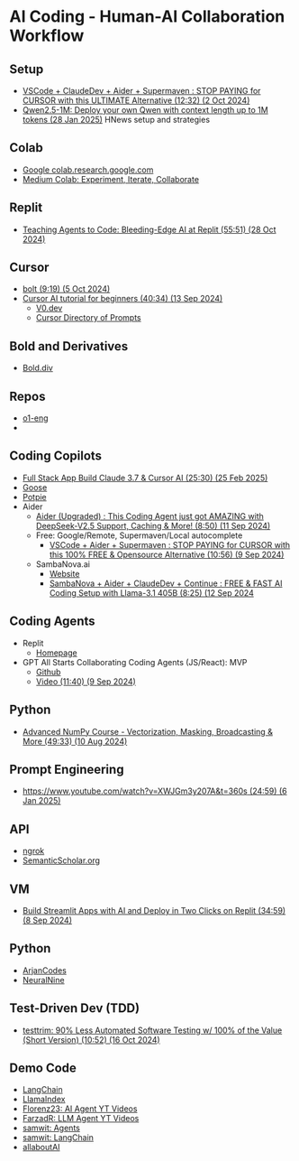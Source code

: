 # AI Coding - Human-AI Collaboration Workflow

## Setup

* [VSCode + ClaudeDev + Aider + Supermaven : STOP PAYING for CURSOR with this ULTIMATE Alternative (12:32) (2 Oct 2024)](https://www.youtube.com/watch?v=zLQuBSuzu2w&t=605s)
* [Qwen2.5-1M: Deploy your own Qwen with context length up to 1M tokens (28 Jan 2025)](https://news.ycombinator.com/item?id=42831769) HNews setup and strategies

## Colab

* [Google colab.research.google.com](https://colab.research.google.com)
* [Medium Colab: Experiment, Iterate, Collaborate](https://medium.com/google-colab)
  
## Replit

* [Teaching Agents to Code: Bleeding-Edge AI at Replit (55:51) (28 Oct 2024)](https://www.youtube.com/watch?v=vw727qcskUQ)

## Cursor

* [bolt (9:19) (5 Oct 2024)](https://www.youtube.com/watch?v=pw-XCRa-FOI)
* [Cursor AI tutorial for beginners (40:34) (13 Sep 2024)](https://www.youtube.com/watch?v=gqUQbjsYZLQ&t=19s)
  * [V0.dev](https://v0.dev/chat)
  * [Cursor Directory of Prompts](https://www.cursordirectory.com/)

## Bold and Derivatives

* [Bold.div](https://github.com/stackblitz-labs/bolt.diy)

## Repos

* [o1-eng](https://github.com/Doriandarko/o1-engineer/blob/main/o1-eng.py)
* []()

## Coding Copilots

* [Full Stack App Build Claude 3.7 & Cursor AI (25:30) (25 Feb 2025)](https://www.youtube.com/watch?v=k0kBylMwlbA)
* [Goose](https://github.com/block/goose)
* [Potpie](https://github.com/potpie-ai/potpie?ref=dailydev)
* Aider
  * [Aider (Upgraded) : This Coding Agent just got AMAZING with DeepSeek-V2.5 Support, Caching & More! (8:50) (11 Sep 2024)](https://www.youtube.com/watch?v=s0nzjuJeibQ)
  * Free: Google/Remote, Supermaven/Local autocomplete
    * [VSCode + Aider + Supermaven : STOP PAYING for CURSOR with this 100% FREE & Opensource Alternative (10:56) (9 Sep 2024)](https://www.youtube.com/watch?v=XkDSQq0fwfU)
  * SambaNova.ai
    * [Website](https://cloud.sambanova.ai/)
    * [SambaNova + Aider + ClaudeDev + Continue : FREE & FAST AI Coding Setup with Llama-3.1 405B (8:25) (12 Sep 2024](https://www.youtube.com/watch?v=MNuRBOB2r38)

## Coding Agents

* Replit
  * [Homepage](https://docs.replit.com/replitai/agent)
* GPT All Starts Collaborating Coding Agents (JS/React): MVP
  * [Github](https://github.com/kyaukyuai/gpt-all-star)
  * [Video (11:40) (9 Sep 2024)](https://www.youtube.com/watch?v=CD6nhqOd79o)

## Python

* [Advanced NumPy Course - Vectorization, Masking, Broadcasting & More (49:33) (10 Aug 2024)](https://www.youtube.com/watch?v=pQt8yQuPOGo)

## Prompt Engineering

* [https://www.youtube.com/watch?v=XWJGm3y207A&t=360s (24:59) (6 Jan 2025)](https://www.youtube.com/watch?v=XWJGm3y207A&t=360s)

## API

* [ngrok](https://dashboard.ngrok.com/api-keys)
* [SemanticScholar.org](https://www.semanticscholar.org/product/api?utm_campaign=API%20Newsletter&utm_medium=email&_hsenc=p2ANqtz-9a5h4UBgAuUX1V2CpJpbabUdl-tq8EtLy90esNnQM1y5rFYRML7xpnsQWKx57KBtpZFW-UKYRdqEoC3Z_HyZrLyHgIuQ&_hsmi=324220994&utm_source=hs_email)

## VM

* [Build Streamlit Apps with AI and Deploy in Two Clicks on Replit (34:59) (8 Sep 2024)](https://www.youtube.com/watch?v=UFyXVC_nzZE)

## Python

* [ArjanCodes](https://www.youtube.com/@ArjanCodes/videos)
* [NeuralNine](https://www.youtube.com/@NeuralNine/videos)

## Test-Driven Dev (TDD)

* [testtrim: 90% Less Automated Software Testing w/ 100% of the Value (Short Version) (10:52) (16 Oct 2024)](https://www.youtube.com/watch?v=wNPeTxf3xFw)

## Demo Code

* [LangChain](https://www.youtube.com/@LangChain)
* [LlamaIndex](https://www.youtube.com/@LlamaIndex/videos)
* [Florenz23: AI Agent YT Videos](https://github.com/Florenz23/ai-agent-videos/tree/master/youtube_automation)
* [FarzadR: LLM Agent YT Videos](https://github.com/Farzad-R/LLM-Zero-to-Hundred)
* [samwit: Agents](https://github.com/samwit/agent_tutorials)
* [samwit: LangChain](https://github.com/samwit/langchain-tutorials)
* [allaboutAI](https://github.com/AllAboutAI-YT?tab=repositories)